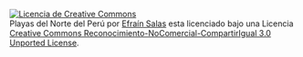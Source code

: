 <a href="http://creativecommons.org/licenses/by-nc-sa/3.0/deed.es_ES" rel="license" target="_blank"><img alt="Licencia de Creative Commons" src="http://i.creativecommons.org/l/by-nc-sa/3.0/88x31.png" style="border-width:0"></a><br><span property="dct:title" xmlns:dct="http://purl.org/dc/terms/">Playas del Norte del Perú</span> por <a href="http://esdevelopment.info" property="cc:attributionName" rel="cc:attributionURL" target="_blank" xmlns:cc="http://creativecommons.org/ns#">Efraín Salas</a> esta licenciado bajo una Licencia<br><a href="http://creativecommons.org/licenses/by-nc-sa/3.0/deed.es_ES" rel="license" target="_blank">Creative Commons Reconocimiento-NoComercial-CompartirIgual 3.0 Unported License</a>.

